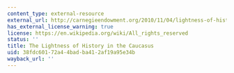 ```yaml
---
content_type: external-resource
external_url: http://carnegieendowment.org/2010/11/04/lightness-of-history-in-caucasus-pub-41887
has_external_license_warning: true
license: https://en.wikipedia.org/wiki/All_rights_reserved
status: ''
title: The Lightness of History in the Caucasus
uid: 38fdc601-72a4-4bad-ba41-2af19a95e34b
wayback_url: ''
---
```

